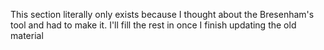 This section literally only exists because I thought about the Bresenham's tool and had to make it.
I'll fill the rest in once I finish updating the old material
